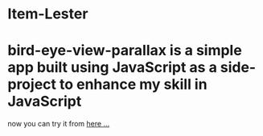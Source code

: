 # Item-Lester
# bird-eye-view-parallax is a simple app built using JavaScript as a side-project to enhance my skill in JavaScript
now you can try it from [here ...](https://ahmed-roshdy-1.github.io/Item-Lester/Index)
